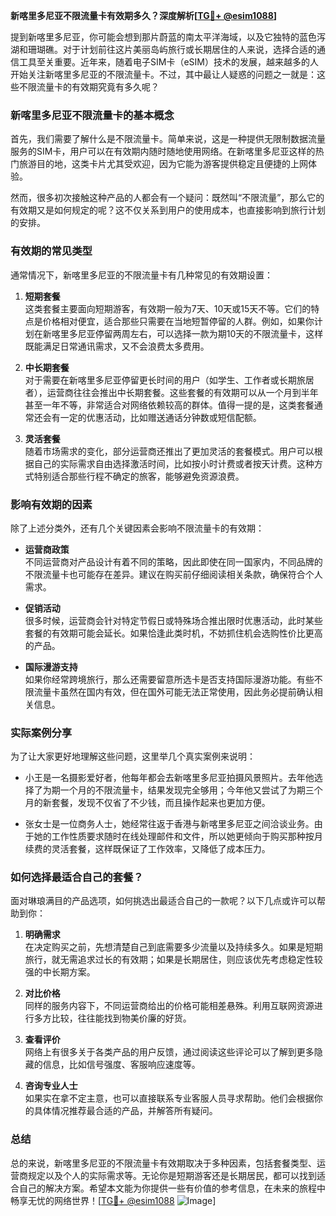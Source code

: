 **新喀里多尼亚不限流量卡有效期多久？深度解析[[TG💪+ @esim1088](https://t.me/s/esim1088)]**

提到新喀里多尼亚，你可能会想到那片蔚蓝的南太平洋海域，以及它独特的蓝色泻湖和珊瑚礁。对于计划前往这片美丽岛屿旅行或长期居住的人来说，选择合适的通信工具至关重要。近年来，随着电子SIM卡（eSIM）技术的发展，越来越多的人开始关注新喀里多尼亚的不限流量卡。不过，其中最让人疑惑的问题之一就是：这些不限流量卡的有效期究竟有多久呢？

### 新喀里多尼亚不限流量卡的基本概念

首先，我们需要了解什么是不限流量卡。简单来说，这是一种提供无限制数据流量服务的SIM卡，用户可以在有效期内随时随地使用网络。在新喀里多尼亚这样的热门旅游目的地，这类卡片尤其受欢迎，因为它能为游客提供稳定且便捷的上网体验。

然而，很多初次接触这种产品的人都会有一个疑问：既然叫“不限流量”，那么它的有效期又是如何规定的呢？这不仅关系到用户的使用成本，也直接影响到旅行计划的安排。

### 有效期的常见类型

通常情况下，新喀里多尼亚的不限流量卡有几种常见的有效期设置：

1. **短期套餐**  
   这类套餐主要面向短期游客，有效期一般为7天、10天或15天不等。它们的特点是价格相对便宜，适合那些只需要在当地短暂停留的人群。例如，如果你计划在新喀里多尼亚停留两周左右，可以选择一款为期10天的不限流量卡，这样既能满足日常通讯需求，又不会浪费太多费用。

2. **中长期套餐**  
   对于需要在新喀里多尼亚停留更长时间的用户（如学生、工作者或长期旅居者），运营商往往会推出中长期套餐。这些套餐的有效期可以从一个月到半年甚至一年不等，非常适合对网络依赖较高的群体。值得一提的是，这类套餐通常还会有一定的优惠活动，比如赠送通话分钟数或短信配额。

3. **灵活套餐**  
   随着市场需求的变化，部分运营商还推出了更加灵活的套餐模式。用户可以根据自己的实际需求自由选择激活时间，比如按小时计费或者按天计费。这种方式特别适合那些行程不确定的旅客，能够避免资源浪费。

### 影响有效期的因素

除了上述分类外，还有几个关键因素会影响不限流量卡的有效期：

- **运营商政策**  
  不同运营商对产品设计有着不同的策略，因此即使在同一国家内，不同品牌的不限流量卡也可能存在差异。建议在购买前仔细阅读相关条款，确保符合个人需求。

- **促销活动**  
  很多时候，运营商会针对特定节假日或特殊场合推出限时优惠活动，此时某些套餐的有效期可能会延长。如果恰逢此类时机，不妨抓住机会选购性价比更高的产品。

- **国际漫游支持**  
  如果你经常跨境旅行，那么还需要留意所选卡是否支持国际漫游功能。有些不限流量卡虽然在国内有效，但在国外可能无法正常使用，因此务必提前确认相关信息。

### 实际案例分享

为了让大家更好地理解这些问题，这里举几个真实案例来说明：

- 小王是一名摄影爱好者，他每年都会去新喀里多尼亚拍摄风景照片。去年他选择了为期一个月的不限流量卡，结果发现完全够用；今年他又尝试了为期三个月的新套餐，发现不仅省了不少钱，而且操作起来也更加方便。
  
- 张女士是一位商务人士，她经常往返于香港与新喀里多尼亚之间洽谈业务。由于她的工作性质要求随时在线处理邮件和文件，所以她更倾向于购买那种按月续费的灵活套餐，这样既保证了工作效率，又降低了成本压力。

### 如何选择最适合自己的套餐？

面对琳琅满目的产品选项，如何挑选出最适合自己的一款呢？以下几点或许可以帮助到你：

1. **明确需求**  
   在决定购买之前，先想清楚自己到底需要多少流量以及持续多久。如果是短期旅行，就无需追求过长的有效期；如果是长期居住，则应该优先考虑稳定性较强的中长期方案。

2. **对比价格**  
   同样的服务内容下，不同运营商给出的价格可能相差悬殊。利用互联网资源进行多方比较，往往能找到物美价廉的好货。

3. **查看评价**  
   网络上有很多关于各类产品的用户反馈，通过阅读这些评论可以了解到更多隐藏的信息，比如信号强度、客服响应速度等。

4. **咨询专业人士**  
   如果实在拿不定主意，也可以直接联系专业客服人员寻求帮助。他们会根据你的具体情况推荐最合适的产品，并解答所有疑问。

### 总结

总的来说，新喀里多尼亚的不限流量卡有效期取决于多种因素，包括套餐类型、运营商规定以及个人的实际需求等。无论你是短期游客还是长期居民，都可以找到适合自己的解决方案。希望本文能为你提供一些有价值的参考信息，在未来的旅程中畅享无忧的网络世界！[[TG💪+ @esim1088](https://t.me/s/esim1088) ![Image](https://i.postimg.cc/4NQfJmqS/Snipaste-2025-05-13-00-14-12.png)]
